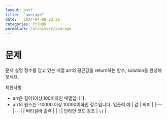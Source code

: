 ```yaml
---
layout: post
title:  "average"
date:   2024-04-08 22:36
categories: PYTHON
permalink: /archivers/average
---
```


# 문제

문제 설명
정수를 담고 있는 배열 arr의 평균값을 return하는 함수, solution을 완성해보세요.

제한사항
- arr은 길이1이상,100이하인 배열입니다.
- arr의 원소는 -10000 이상 10000이하인 정수입니다.
입출력 예
| 값 | 의미 |
|---|---|
| 버티컬바 출력 | \| |
| 인라인 코드 강조 | `\|` |
